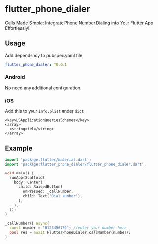 # flutter_phone_dialer

Calls Made Simple: Integrate Phone Number Dialing into Your Flutter App Effortlessly!

## Usage

Add dependency to pubspec.yaml file

```yaml
flutter_phone_dialer: ^0.0.1
```

### Android

No need any additional configuration.

### iOS

Add this to your ```info.plist``` under ```dict```

```android
<key>LSApplicationQueriesSchemes</key>
<array>
  <string>tel</string>
</array>
```

## Example

```dart
import 'package:flutter/material.dart';
import 'package:flutter_phone_dialer/flutter_phone_dialer.dart';

void main() {
  runApp(Scaffold(
    body: Center(
      child: RaisedButton(
        onPressed: _callNumber,
        child: Text('Dial Number'),
      ),
    ),
  ));
}

_callNumber() async{
  const number = '0123456789'; //enter your number here
  bool res = await FlutterPhoneDialer.callNumber(number);
}
```
